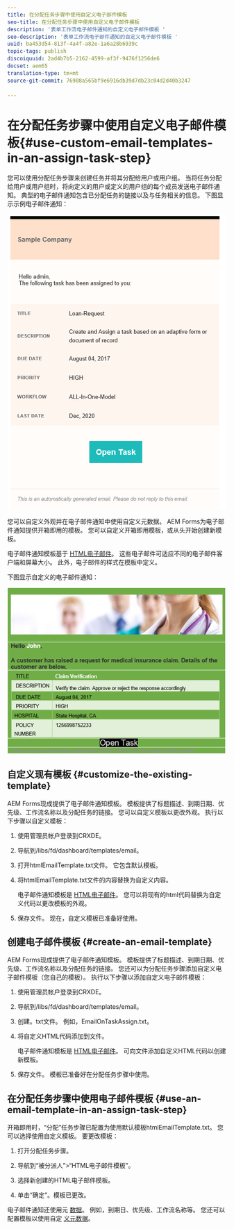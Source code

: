```yaml
---
title: 在分配任务步骤中使用自定义电子邮件模板
seo-title: 在分配任务步骤中使用自定义电子邮件模板
description: '表单工作流电子邮件通知的自定义电子邮件模板 '
seo-description: '表单工作流电子邮件通知的自定义电子邮件模板 '
uuid: ba453d54-813f-4a4f-a82e-1a6a28b6939c
topic-tags: publish
discoiquuid: 2ad4b7b5-2162-4599-af3f-9476f1256de6
docset: aem65
translation-type: tm+mt
source-git-commit: 76908a565bf9e6916db39d7db23c04d2d40b3247

---
```



# 在分配任务步骤中使用自定义电子邮件模板{#use-custom-email-templates-in-an-assign-task-step}

您可以使用分配任务步骤来创建任务并将其分配给用户或用户组。 当将任务分配给用户或用户组时，将向定义的用户或定义的用户组的每个成员发送电子邮件通知。 典型的电子邮件通知包含已分配任务的链接以及与任务相关的信息。 下图显示示例电子邮件通知：

![开箱即用的电子邮件通知模板](do-not-localize/default_email_template_new.png)

您可以自定义外观并在电子邮件通知中使用自定义元数据。 AEM Forms为电子邮件通知提供开箱即用的模板。 您可以自定义开箱即用模板，或从头开始创建新模板。

电子邮件通知模板基于 [HTML电子邮件](https://en.wikipedia.org/wiki/HTML_email)。 这些电子邮件可适应不同的电子邮件客户端和屏幕大小。 此外，电子邮件的样式在模板中定义。

下图显示自定义的电子邮件通知：

![使用自定义模板发送电子邮件通知](do-not-localize/customized-email.png)

## 自定义现有模板 {#customize-the-existing-template}

AEM Forms现成提供了电子邮件通知模板。 模板提供了标题描述、到期日期、优先级、工作流名称以及分配任务的链接。 您可以自定义模板以更改外观。 执行以下步骤以自定义模板：

1. 使用管理员帐户登录到CRXDE。

1. 导航到/libs/fd/dashboard/templates/email。

1. 打开htmlEmailTemplate.txt文件。 它包含默认模板。

1. 将htmlEmailTemplate.txt文件的内容替换为自定义内容。

   电子邮件通知模板是 [HTML电子邮件](https://en.wikipedia.org/wiki/HTML_email)。 您可以将现有的html代码替换为自定义代码以更改模板的外观。

1. 保存文件。 现在，自定义模板已准备好使用。

## 创建电子邮件模板 {#create-an-email-template}

AEM Forms现成提供了电子邮件通知模板。 模板提供了标题描述、到期日期、优先级、工作流名称以及分配任务的链接。 您还可以为分配任务步骤添加自定义电子邮件模板（您自己的模板）。 执行以下步骤以添加自定义电子邮件模板：

1. 使用管理员帐户登录到CRXDE。

1. 导航到/libs/fd/dashboard/templates/email。

1. 创建。txt文件。 例如，EmailOnTaskAssign.txt。

1. 将自定义HTML代码添加到文件。

   电子邮件通知模板是 [HTML电子邮件](https://en.wikipedia.org/wiki/HTML_email)。 可向文件添加自定义HTML代码以创建新模板。

1. 保存文件。 模板已准备好在分配任务步骤中使用。

## 在分配任务步骤中使用电子邮件模板 {#use-an-email-template-in-an-assign-task-step}

开箱即用时，“分配”任务步骤已配置为使用默认模板htmlEmailTemplate.txt。 您可以选择使用自定义模板。 要更改模板：

1. 打开分配任务步骤。

1. 导航到“被分派人”>“HTML电子邮件模板”。

1. 选择新创建的HTML电子邮件模板。

1. 单击“确定”。模板已更改。

电子邮件通知还使用元 [数据](../../forms/using/use-metadata-in-email-notifications.md)。 例如，到期日、优先级、工作流名称等。 您还可以配置模板以使用自定 [义元数据](../../forms/using/use-metadata-in-email-notifications.md#using-custom-metadata-in-an-email-notification)。
